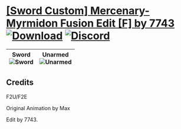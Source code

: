 # [\[Sword Custom\] Mercenary-Myrmidon Fusion Edit \[F\] by 7743](https://github.com/Klokinator/FE-Repo/tree/main/Battle%20Animations/Infantry%20-%20(Swd)%20Mercenaries%20and%20Heroes/%5BSword%20Custom%5D%20Mercenary-Myrmidon%20Fusion%20Edit%20%5BF%5D%20by%207743) [![Download](https://img.shields.io/badge/Download--red?style=social&logo=github)](https://minhaskamal.github.io/DownGit/#/home?url=https://github.com/Klokinator/FE-Repo/tree/main/Battle%20Animations/Infantry%20-%20(Swd)%20Mercenaries%20and%20Heroes/%5BSword%20Custom%5D%20Mercenary-Myrmidon%20Fusion%20Edit%20%5BF%5D%20by%207743) [![Discord](https://img.shields.io/badge/Discord--blue?style=social&logo=discord)](https://discord.gg/C7VNGnyTPA)

| <b>Sword</b><br/><img alt="Sword" src="https://raw.githubusercontent.com/Klokinator/FE-Repo/main/Battle%20Animations/Infantry%20-%20(Swd)%20Mercenaries%20and%20Heroes/%5BSword%20Custom%5D%20Mercenary-Myrmidon%20Fusion%20Edit%20%5BF%5D%20by%207743/1.%20Sword/Sword.gif"/> | <b>Unarmed</b><br/><img alt="Unarmed" src="https://raw.githubusercontent.com/Klokinator/FE-Repo/main/Battle%20Animations/Infantry%20-%20(Swd)%20Mercenaries%20and%20Heroes/%5BSword%20Custom%5D%20Mercenary-Myrmidon%20Fusion%20Edit%20%5BF%5D%20by%207743/8.%20Unarmed/Unarmed.gif"/> |
| :---: | :---: |

## Credits

F2U/F2E

Original Animation by Max

Edit by 7743.

